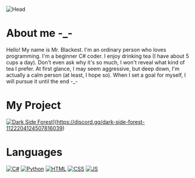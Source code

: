 ![Head](https://media.tenor.com/6sjd441LIRIAAAAd/future.gif)

# About me -_-
Hello! My name is Mr. Blackest. I'm an ordinary person who loves programming. I'm a beginner C# coder. I enjoy drinking tea (I have about 5 cups a day). Don't even ask why it's so much, I won't reveal what kind of tea I prefer. At first glance, I may seem aggressive, but deep down, I'm actually a calm person (at least, I hope so). When I set a goal for myself, I will pursue it until the end -_-
# My Project
[![Dark Side Forest]([https://img.shields.io/badge/-Dark-Alliance-090909?style=for-the-badge&logo=Discord)](https://www.google.com/url?sa=i&url=https%3A%2F%2Fwww.klipartz.com%2Fru%2Fsticker-png-yjvfj&psig=AOvVaw0THyrkuE_qu_8zIel281O8&ust=1700230265410000&source=images&cd=vfe&opi=89978449&ved=0CBEQjRxqFwoTCNCj57nZyIIDFQAAAAAdAAAAABAE)](https://discord.gg/dark-side-forest-1122204124507816039)
# Languages
[![C#](https://img.shields.io/badge/-Sharp-090909?style=for-the-badge&logo=C)](https://ru.wikipedia.org/wiki/C_Sharp)
[![Python](https://img.shields.io/badge/-Python-090909?style=for-the-badge&logo=Python)](https://ru.wikipedia.org/wiki/Python)
[![HTML](https://img.shields.io/badge/-Html-090909e-badge&logo=Html)](https://ru.wikipedia.org/wiki/HTML)
[![CSS](https://img.shields.io/badge/-CSS-090909?style=for-the-badge&logo=CSS)](https://ru.wikipedia.org/wiki/CSS)
[![JS](https://img.shields.io/badge/-JS-090909?style=for-the-badge&logo=JS)](https://ru.wikipedia.org/wiki/JS)
